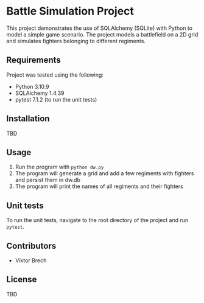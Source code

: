 # Battle Simulation Project

This project demonstrates the use of SQLAlchemy (SQLite) with Python to model a simple game scenario. The project models a battlefield on a 2D grid and simulates fighters belonging to different regiments.

## Requirements

Project was tested using the following:

- Python 3.10.9
- SQLAlchemy 1.4.39
- pytest 7.1.2 (to run the unit tests)

## Installation

TBD

## Usage

1. Run the program with `python dw.py`
2. The program will generate a grid and add a few regiments with fighters and persist them in dw.db
3. The program will print the names of all regiments and their fighters

## Unit tests

To run the unit tests, navigate to the root directory of the project and run `pytest`.

## Contributors

- Viktor Brech

## License

TBD